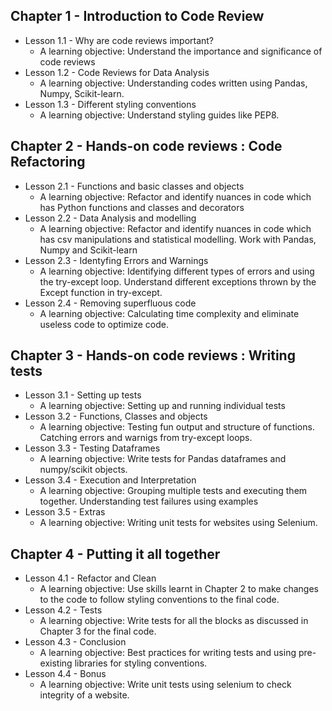 ## Chapter 1 - Introduction to Code Review
   * Lesson 1.1 - Why are code reviews important?
     * A learning objective: Understand the importance and significance of code reviews
   * Lesson 1.2 - Code Reviews for Data Analysis
     * A learning objective: Understanding codes written using Pandas, Numpy, Scikit-learn.
   * Lesson 1.3 - Different styling conventions
     * A learning objective: Understand styling guides like PEP8.
## Chapter 2 - Hands-on code reviews : Code Refactoring
   * Lesson 2.1 - Functions and basic classes and objects
     * A learning objective: Refactor and identify nuances in code which has Python functions and classes and decorators
   * Lesson 2.2 - Data Analysis and modelling
     * A learning objective: Refactor and identify nuances in code which has csv manipulations and statistical modelling. Work with Pandas, Numpy and Scikit-learn
   * Lesson 2.3 - Identyfing Errors and Warnings
     * A learning objective: Identifying different types of errors and using the try-except loop. Understand different exceptions thrown by the Except function in try-except.
   * Lesson 2.4 - Removing superfluous code
     * A learning objective: Calculating time complexity and eliminate useless code to optimize code.
## Chapter 3 - Hands-on code reviews : Writing tests
   * Lesson 3.1 - Setting up tests
     * A learning objective: Setting up and running individual tests
   * Lesson 3.2 - Functions, Classes and objects
     * A learning objective: Testing fun output and structure of functions. Catching errors and warnigs from try-except loops.
   * Lesson 3.3 - Testing Dataframes
     * A learning objective: Write tests for Pandas dataframes and numpy/scikit objects.
   * Lesson 3.4 - Execution and Interpretation
     * A learning objective: Grouping multiple  tests and executing them together. Understanding test failures using examples
   * Lesson 3.5 - Extras
     * A learning objective: Writing unit tests for websites using Selenium. 
## Chapter 4 - Putting it all together
   * Lesson 4.1 - Refactor and Clean
     * A learning objective: Use skills learnt in Chapter 2 to make changes to the code to follow styling conventions to the final code.
   * Lesson 4.2 - Tests
     * A learning objective: Write tests for all the blocks as discussed in Chapter 3 for the final code.
   * Lesson 4.3 - Conclusion
     * A learning objective: Best practices for writing tests and using pre-existing libraries for styling conventions. 
   * Lesson 4.4 - Bonus
     * A learning objective: Write unit tests using selenium to check integrity of a website.


